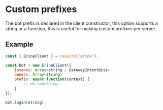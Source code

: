 # Custom prefixes
The bot prefix is declared in the client constructor, this option supports a string or a function, this is useful for making custom prefixes per server.

## Example
```javascript
const { ErineClient } = require('erine');

const bot = new ErineClient({
    intents: Array<string | GatewayIntentBits>
    owners: Array<string>
    prefix: async function(context) {
        // do something...
    }
});

bot.login(string);
```